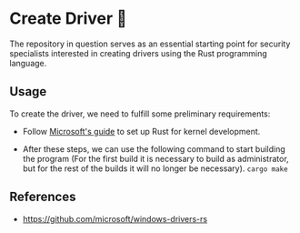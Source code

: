 # Create Driver 🦀

The repository in question serves as an essential starting point for security specialists interested in creating drivers using the Rust programming language.

## Usage

To create the driver, we need to fulfill some preliminary requirements:

* Follow [Microsoft's guide](https://github.com/microsoft/windows-drivers-rs?tab=readme-ov-file#getting-started) to set up Rust for kernel development.

* After these steps, we can use the following command to start building the program (For the first build it is necessary to build as administrator, but for the rest of the builds it will no longer be necessary).
	`cargo make`

## References

* https://github.com/microsoft/windows-drivers-rs